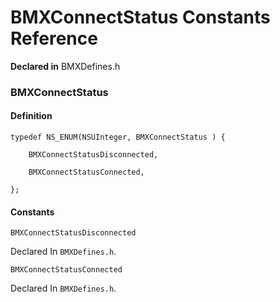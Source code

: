 # BMXConnectStatus Constants Reference

  **Declared in** BMXDefines.h  

### BMXConnectStatus

#### Definition
    typedef NS_ENUM(NSUInteger, BMXConnectStatus ) {   
        
        BMXConnectStatusDisconnected,
        
        BMXConnectStatusConnected,
        
    };

#### Constants

<a name="" title="BMXConnectStatusDisconnected"></a><code>BMXConnectStatusDisconnected</code>

   Declared In `BMXDefines.h`.

<a name="" title="BMXConnectStatusConnected"></a><code>BMXConnectStatusConnected</code>

   Declared In `BMXDefines.h`.

